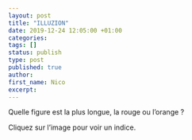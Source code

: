 ```yaml
---
layout: post
title: "ILLUZION"
date: 2019-12-24 12:05:00 +01:00
categories:
tags: []
status: publish
type: post
published: true
author:
first_name: Nico
excerpt:
---
```


<style>
</style>

Quelle figure est la plus longue, la rouge ou l’orange ?

Cliquez sur l’image pour voir un indice.

<div style="width:500px; margin: 0 auto;">
<object width="10%" height="10%" data="/assets/illuzion/illuzion.svg"></object>
</div>
